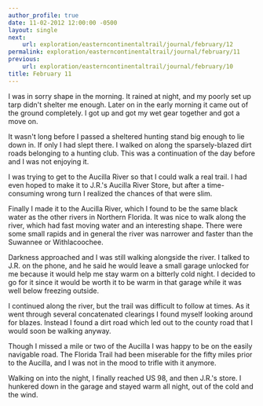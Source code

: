 ```yaml
---
author_profile: true
date: 11-02-2012 12:00:00 -0500
layout: single
next:
    url: exploration/easterncontinentaltrail/journal/february/12
permalink: exploration/easterncontinentaltrail/journal/february/11
previous:
    url: exploration/easterncontinentaltrail/journal/february/10
title: February 11
---
```

I was in sorry shape in the morning. It rained at night, and my poorly set up tarp didn't shelter me enough. Later on in the early morning it came out of the ground completely. I got up and got my wet gear together and got a move on.

It wasn't long before I passed a sheltered hunting stand big enough to lie down in. If only I had slept there. I walked on along the sparsely-blazed dirt roads belonging to a hunting club. This was a continuation of the day before and I was not enjoying it.

I was trying to get to the Aucilla River so that I could walk a real trail. I had even hoped to make it to J.R.'s Aucilla River Store, but after a time-consuming wrong turn I realized the chances of that were slim.

Finally I made it to the Aucilla River, which I found to be the same black water as the other rivers in Northern Florida. It was nice to walk along the river, which had fast moving water and an interesting shape. There were some small rapids and in general the river was narrower and faster than the Suwannee or Withlacoochee.

Darkness approached and I was still walking alongside the river. I talked to J.R. on the phone, and he said he would leave a small garage unlocked for me because it would help me stay warm on a bitterly cold night. I decided to go for it since it would be worth it to be warm in that garage while it was well below freezing outside.

I continued along the river, but the trail was difficult to follow at times. As it went through several concatenated clearings I found myself looking around for blazes. Instead I found a dirt road which led out to the county road that I would soon be walking anyway.

Though I missed a mile or two of the Aucilla I was happy to be on the easily navigable road. The Florida Trail had been miserable for the fifty miles prior to the Aucilla, and I was not in the mood to trifle with it anymore.

Walking on into the night, I finally reached US 98, and then J.R.'s store. I hunkered down in the garage and stayed warm all night, out of the cold and the wind.